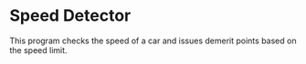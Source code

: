 # Speed Detector

This program checks the speed of a car and issues demerit points based on the speed limit.
